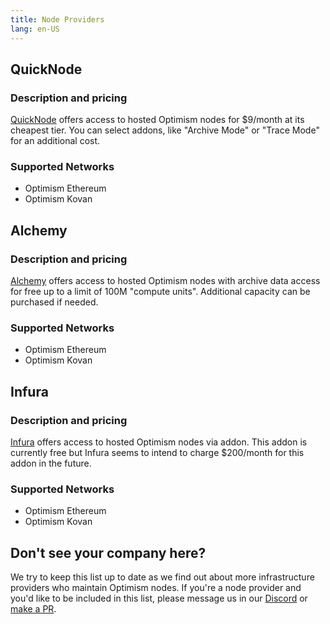 ```yaml
---
title: Node Providers
lang: en-US
---
```


## QuickNode

### Description and pricing

[QuickNode](https://www.quicknode.com/) offers access to hosted Optimism nodes for $9/month at its cheapest tier.
You can select addons, like "Archive Mode" or "Trace Mode" for an additional cost.

### Supported Networks

- Optimism Ethereum
- Optimism Kovan

## Alchemy

### Description and pricing

[Alchemy](https://www.alchemy.com/) offers access to hosted Optimism nodes with archive data access for free up to a limit of 100M "compute units".
Additional capacity can be purchased if needed.

### Supported Networks

- Optimism Ethereum
- Optimism Kovan

## Infura

### Description and pricing

[Infura](https://infura.io) offers access to hosted Optimism nodes via addon.
This addon is currently free but Infura seems to intend to charge $200/month for this addon in the future.

### Supported Networks

- Optimism Ethereum
- Optimism Kovan

## Don't see your company here?

We try to keep this list up to date as we find out about more infrastructure providers who maintain Optimism nodes.
If you're a node provider and you'd like to be included in this list, please message us in our [Discord](https://discord.com/invite/jrnFEvq) or [make a PR](https://github.com/ethereum-optimism/community-hub/pulls). 
